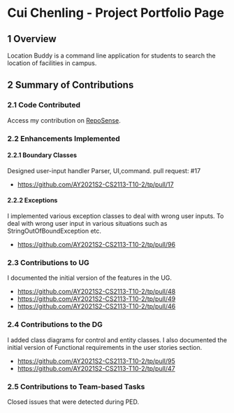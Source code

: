 # Cui Chenling - Project Portfolio Page

## 1 Overview

Location Buddy is a command line application for students to search the location of facilities in campus.

## 2 Summary of Contributions

### 2.1 Code Contributed

Access my contribution on [RepoSense](https://nus-cs2113-ay2021s2.github.io/tp-dashboard/?search=&sort=groupTitle&sortWithin=title&since=&timeframe=commit&mergegroup=&groupSelect=groupByRepos&breakdown=false&tabOpen=true&tabType=authorship&tabAuthor=chenling1022&tabRepo=AY2021S2-CS2113-T10-2%2Ftp%5Bmaster%5D&authorshipIsMergeGroup=false&authorshipFileTypes=docs~functional-code~test-code).

### 2.2 Enhancements Implemented

#### 2.2.1 Boundary Classes

Designed user-input handler Parser, UI,command. 
pull request: #17
* https://github.com/AY2021S2-CS2113-T10-2/tp/pull/17

#### 2.2.2 Exceptions
I implemented various exception classes to deal with wrong user inputs. 
To deal with wrong user input in various situations such as StringOutOfBoundException etc.
* https://github.com/AY2021S2-CS2113-T10-2/tp/pull/96
 

### 2.3 Contributions to UG

I documented the initial version of the features in the UG.
* https://github.com/AY2021S2-CS2113-T10-2/tp/pull/48
* https://github.com/AY2021S2-CS2113-T10-2/tp/pull/49
* https://github.com/AY2021S2-CS2113-T10-2/tp/pull/46

### 2.4 Contributions to the DG

I added class diagrams for control and entity classes. I also documented the initial version of Functional requirements in the user stories section.
* https://github.com/AY2021S2-CS2113-T10-2/tp/pull/95
* https://github.com/AY2021S2-CS2113-T10-2/tp/pull/47

### 2.5 Contributions to Team-based Tasks

Closed issues that were detected during PED. 
